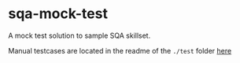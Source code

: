 # sqa-mock-test

A mock test solution to sample SQA skillset.

Manual testcases are located in the readme of the `./test` folder [here](https://github.com/egee-irl/sqa-mock-test/blob/master/test/README.md)
